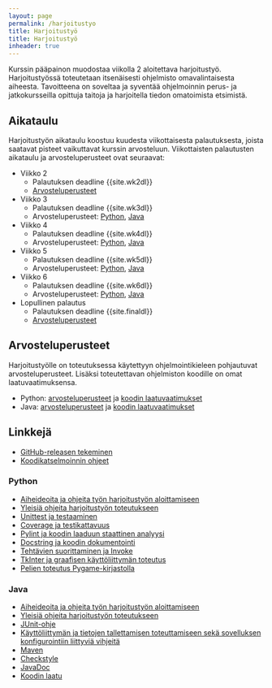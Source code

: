 ```yaml
---
layout: page
permalink: /harjoitustyo
title: Harjoitustyö
title: Harjoitustyö
inheader: true
---
```


Kurssin pääpainon muodostaa viikolla 2 aloitettava harjoitustyö. Harjoitustyössä toteutetaan itsenäisesti ohjelmisto omavalintaisesta aiheesta. Tavoitteena on soveltaa ja syventää ohjelmoinnin perus- ja jatkokursseilla opittuja taitoja ja harjoitella tiedon omatoimista etsimistä.

## Aikataulu

Harjoitustyön aikataulu koostuu kuudesta viikottaisesta palautuksesta, joista saatavat pisteet vaikuttavat kurssin arvosteluun. Viikottaisten palautusten aikataulu ja arvosteluperusteet ovat seuraavat:

- Viikko 2
  - Palautuksen deadline {{site.wk2dl}}
  - [Arvosteluperusteet](/ht-viikko2)
- Viikko 3
  - Palautuksen deadline {{site.wk3dl}}
  - Arvosteluperusteet: [Python](/python/ht-viikko3), [Java](/java/ht-viikko3)
- Viikko 4
  - Palautuksen deadline {{site.wk4dl}}
  - Arvosteluperusteet: [Python](/python/ht-viikko4), [Java](/java/ht-viikko4)
- Viikko 5
  - Palautuksen deadline {{site.wk5dl}}
  - Arvosteluperusteet: [Python](/python/ht-viikko5), [Java](/java/ht-viikko5)
- Viikko 6
  - Palautuksen deadline {{site.wk6dl}}
  - Arvosteluperusteet: [Python](/python/ht-viikko6), [Java](/java/ht-viikko6)
- Lopullinen palautus
  - Palautuksen deadline {{site.finaldl}}
  - [Arvosteluperusteet](/loppupalautus)

## Arvosteluperusteet

Harjoitustyölle on toteutuksessa käytettyyn ohjelmointikieleen pohjautuvat arvosteluperusteet. Lisäksi toteutettavan ohjelmiston koodille on omat laatuvaatimuksensa.

- Python: [arvosteluperusteet](/python/arvosteluperusteet) ja [koodin laatuvaatimukset](/python/koodin-laatuvaatimukset)
- Java: [arvosteluperusteet](/java/arvosteluperusteet) ja [koodin laatuvaatimukset](/java/koodin-laatuvaatimukset)

## Linkkejä

- [GitHub-releasen tekeminen](/release)
- [Koodikatselmoinnin ohjeet](/koodikatselmointi)

### Python

- [Aiheideoita ja ohjeita työn harjoitustyön aloittamiseen](/python/harjoitustyon-aloittaminen)
- [Yleisiä ohjeita harjoitustyön toteutukseen](/python/toteutus)
- [Unittest ja testaaminen](/python/unittest)
- [Coverage ja testikattavuus](/python/coverage)
- [Pylint ja koodin laaduun staattinen analyysi](/python/pylint)
- [Docstring ja koodin dokumentointi](/python/docstring)
- [Tehtävien suorittaminen ja Invoke](/python/invoke)
- [TkInter ja graafisen käyttöliittymän toteutus](/python/tkinter)
- [Pelien toteutus Pygame-kirjastolla](/python/pygame)

### Java

- [Aiheideoita ja ohjeita työn harjoitustyön aloittamiseen](/java/harjoitustyon-aloittaminen)
- [Yleisiä ohjeita harjoitustyön toteutukseen](/java/toteutus)
- [JUnit-ohje](/java/junit)
- [Käyttöliittymän ja tietojen tallettamisen toteuttamiseen sekä sovelluksen konfigurointiin liittyviä vihjeitä](/java/java)
- [Maven](/java/maven)
- [Checkstyle](/java/checkstyle)
- [JavaDoc](/java/javadoc)
- [Koodin laatu](/java/koodin-laatuvaatimukset)